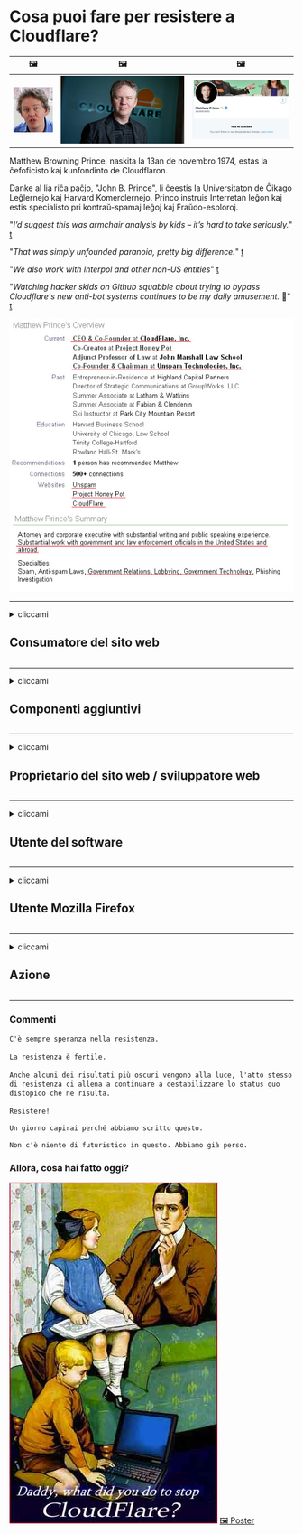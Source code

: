 # Cosa puoi fare per resistere a Cloudflare?

| 🖼 | 🖼 | 🖼 |
| --- | --- | --- |
| ![](../image/matthew_prince_teen.jpg) | ![](../image/matthew_prince.jpg) | ![](../image/blockedbymatthewprince.jpg) |


Matthew Browning Prince, naskita la 13an de novembro 1974, estas la ĉefoficisto kaj kunfondinto de Cloudflaron.

Danke al lia riĉa paĉjo, "John B. Prince", li ĉeestis la Universitaton de Ĉikago Leĝlernejo kaj Harvard Komerclernejo.
Princo instruis Interretan leĝon kaj estis specialisto pri kontraŭ-spamaj leĝoj kaj Fraŭdo-esploroj.


"*I’d suggest this was armchair analysis by kids – it’s hard to take seriously.*" [t](https://www.theguardian.com/technology/2015/nov/19/cloudflare-accused-by-anonymous-helping-isis)

"*That was simply unfounded paranoia, pretty big difference.*"  [t](https://twitter.com/xxdesmus/status/992757936123359233)

"*We also work with Interpol and other non-US entities*" [t](https://twitter.com/eastdakota/status/1203028504184360960)

"*Watching hacker skids on Github squabble about trying to bypass Cloudflare's new anti-bot systems continues to be my daily amusement.* 🍿" [t](https://twitter.com/eastdakota/status/1273277839102656515)


![](../image/whoismp.jpg)

---


<details>
<summary>cliccami

## Consumatore del sito web
</summary>


- Se il sito web che ti piace utilizza Cloudflare, digli di non usare Cloudflare.
  - Piagnucolare sui social media come Facebook, Reddit, Twitter o Mastodon non fa differenza. [Le azioni sono più rumorose degli hashtag.](https://twitter.com/phyzonloop/status/1274132092490862594)
  - Prova a contattare il proprietario del sito web se vuoi renderti utile.

[Cloudflare ha detto](https://github.com/Eloston/ungoogled-chromium/issues/783):
```
Ti consigliamo di contattare gli amministratori per i servizi o i siti specifici con cui riscontri problemi e di condividere la tua esperienza.
```

[Se non lo chiedi, il proprietario del sito web non conoscerà mai questo problema.](../PEOPLE.md)

![](../image/liberapay.jpg)

[Esempio di successo](https://counterpartytalk.org/t/turn-off-cloudflare-on-counterparty-co-plz/164/5).<br>
Hai un problema? [Alza la voce adesso.](https://github.com/maraoz/maraoz.github.io/issues/1) Esempio sotto.

```
Stai solo aiutando la censura aziendale e la sorveglianza di massa.
http://crimeflare.eu.org
```

```
La tua pagina web si trova nel giardino privato recintato che abusa della privacy di CloudFlare.
http://crimeflare.eu.org
```

- Prenditi del tempo per leggere l'informativa sulla privacy del sito web.
  - se il sito Web è dietro Cloudflare o il sito Web utilizza servizi collegati a Cloudflare.

Deve spiegare cos'è "Cloudflare" e chiedere il permesso di condividere i tuoi dati con Cloudflare. In caso contrario, si verificherà una violazione della fiducia e il sito Web in questione dovrebbe essere evitato.

[Un esempio di politica sulla privacy accettabile è qui](https://archive.is/bDlTz) ("Subprocessors" > "Entity Name")

```
Ho letto la tua informativa sulla privacy e non riesco a trovare la parola Cloudflare.
Mi rifiuto di condividere i dati con te se continui a fornire i miei dati a Cloudflare.
http://crimeflare.eu.org
```

Questo è un esempio di politica sulla privacy che non contiene la parola Cloudflare.
[Liberland Jobs](https://archive.is/daKIr) [privacy policy](https://docsend.com/view/feiwyte):

![](../image/cfwontobey.jpg)

Cloudflare ha la propria politica sulla privacy.
[Cloudflare ama fare sesso con le persone.](https://www.reddit.com/r/GamerGhazi/comments/2s64fe/be_wary_reporting_to_cloudflare/)

Ecco un buon esempio per il modulo di registrazione del sito web.
AFAIK, zero sito web lo fa. Ti fiderai di loro?

```
Facendo clic su "Iscriviti a XYZ", accetti i nostri termini di servizio e l'informativa sulla privacy.
Accetti inoltre di condividere i tuoi dati con Cloudflare e accetti anche l'informativa sulla privacy di cloudflare.
Se Cloudflare perde le tue informazioni o non ti consente di connetterti ai nostri server, non è colpa nostra. [*]

[ Iscriviti ] [ non sono d'accordo ]
```
[*] [PEOPLE.md](../PEOPLE.md)


- Cerca di non usare il loro servizio. Ricorda che sei osservato da Cloudflare.
  - ["I'm in your TLS, sniffin' your passworz"](../image/iminurtls.jpg)

- Cerca un altro sito web. Ci sono alternative e opportunità su Internet!

- Convinci i tuoi amici a usare Tor ogni giorno.
  - L'anonimato dovrebbe essere lo standard di Internet aperto!
  - [Nota che al progetto Tor non piace questo progetto.](../HISTORY.md)

</details>

------

<details>
<summary>cliccami

## Componenti aggiuntivi
</summary>

- Se il tuo browser è Firefox, Tor Browser o Ungoogled Chromium, utilizza uno di questi componenti aggiuntivi di seguito.
  - Se desideri aggiungere un altro nuovo componente aggiuntivo, chiedilo prima.


| Nome | Sviluppatore | Supporto | Può bloccare | Può notificare | Chrome |
| -------- | -------- | -------- | -------- | -------- | -------- |
| [Bloku Cloudflaron MITM-Atakon](../subfiles/addon/bcma.md) | #Addon | [ ? ](http://crimeflare.eu.org/) | **sì**     | **sì**     |  **sì** |
| [Ĉu ligoj estas vundeblaj al MITM-atako?](../subfiles/addon/ismm.md) | #Addon | [ ? ](http://crimeflare.eu.org/) | No     | **sì**     |  **sì** |
| [Ĉu ĉi tiuj ligoj blokos Tor-uzanton?](../subfiles/addon/isat.md) | #Addon | [ ? ](http://crimeflare.eu.org/) | No     | **sì**     |  **sì** |
| [Block Cloudflare MITM Attack](https://trac.torproject.org/projects/tor/attachment/ticket/24351/block_cloudflare_mitm_attack-1.0.14.1-an%2Bfx.xpi)<br>[**DELETED BY TOR PROJECT**](../HISTORY.md) | nullius | [ ? ](../tool/block_cloudflare_mitm_fx), [Link](http://crimeflare.eu.org/) | **sì**     | **sì**     |  No |
| [TPRB](http://sw.nnpaefp7pkadbxxkhz2agtbv2a4g5sgo2fbmv3i7czaua354334uqqad.onion/) | Sw | [ ? ](http://sw.nnpaefp7pkadbxxkhz2agtbv2a4g5sgo2fbmv3i7czaua354334uqqad.onion/) | **sì**     | **sì**     |  No |
| [Detect Cloudflare](https://addons.mozilla.org/en-US/firefox/addon/detect-cloudflare/) | Frank Otto | [ ? ](https://github.com/traktofon/cf-detect) | No     | **sì**     |  No |
| [True Sight](https://addons.mozilla.org/en-US/firefox/addon/detect-cloudflare-plus/) | claustromaniac | [ ? ](https://github.com/claustromaniac/detect-cloudflare-plus) | No     | **sì**     |  No |
| [Which Cloudflare datacenter am I visiting?](https://addons.mozilla.org/en-US/firefox/addon/cf-pop/) | 依云 | [ ? ](https://github.com/lilydjwg/cf-pop) | No     | **sì**     |  No |


- "Decentraleyes" può interrompere la connessione a "CDNJS (Cloudflare)".
  - Impedisce a molte richieste di raggiungere le reti e serve file locali per evitare che i siti si interrompano.
  - Lo sviluppatore ha risposto: "[very concerning indeed](https://github.com/Synzvato/decentraleyes/issues/236#issuecomment-352049501)", "[widespread usage severely centralizes the web](https://github.com/Synzvato/decentraleyes/issues/251#issuecomment-366752049)"

- [Puoi anche rimuovere o diffidare del certificato Cloudflare dalla tua autorità di certificazione (CA).](https://www.ssl.com/how-to/remove-root-certificate-firefox/)

</details>

------

<details>
<summary>cliccami

## Proprietario del sito web / sviluppatore web
</summary>


![](../image/word_cloudflarefree.jpg)

- Non utilizzare la soluzione Cloudflare, punto.
  - Puoi fare di meglio, vero? [Ecco come rimuovere abbonamenti, piani, domini o account Cloudflare.](https://support.cloudflare.com/hc/en-us/articles/200167776-Removing-subscriptions-plans-domains-or-accounts)

| 🖼 | 🖼 |
| --- | --- |
| ![](../image/htmlalertcloudflare.jpg) | ![](../image/htmlalertcloudflare2.jpg) |

- Desideri più clienti? Sai cosa fare. Il suggerimento è "sopra la linea".
  - [Ciao, hai scritto "Prendiamo sul serio la tua privacy" ma ho ricevuto "Errore 403 Proxy anonimo proibito non consentito".](https://it.slashdot.org/story/19/02/19/0033255/stop-saying-we-take-your-privacy-and-security-seriously) Perché stai bloccando Tor o VPN? E perché stai bloccando le email temporanee?

![](../image/anonexist.jpg)

- L'uso di Cloudflare aumenterà le possibilità di un'interruzione. I visitatori non possono accedere al tuo sito web se il tuo server è inattivo o Cloudflare è inattivo.
  - [Pensavi davvero che Cloudflare non andasse mai giù?](https://www.ibtimes.com/cloudflare-down-not-working-sites-producing-504-gateway-timeout-errors-2618008) [Another](https://twitter.com/Jedduff/status/1097875615997399040) [sample](https://twitter.com/search?f=tweets&vertical=default&q=Cloudflare%20is%20having%20problems). [Need more](../PEOPLE.md)?

![](../image/cloudflareinternalerror.jpg)

- L'utilizzo di Cloudflare per eseguire il proxy del tuo "servizio API", "server di aggiornamento software" o "feed RSS" danneggerà il tuo cliente. Un cliente ti ha chiamato e ti ha detto "Non posso più usare la tua API" e non hai idea di cosa stia succedendo. Cloudflare può bloccare silenziosamente il tuo cliente. Pensi che vada bene?
  - Esistono molti client di lettura RSS e servizi in linea di lettori RSS. Perché pubblichi feed RSS se non permetti alle persone di iscriversi?

![](../image/rssfeedovercf.jpg)

- Hai bisogno di un certificato HTTPS? Usa "Let's Encrypt" o semplicemente acquistalo dalla società CA.

- Hai bisogno di un server DNS? Non riesci a configurare il tuo server? Che ne dici di loro: [Hurricane Electric Free DNS](https://dns.he.net/), [Dyn.com](https://dyn.com/dns/), [1984 Hosting](https://www.1984hosting.com/), [Afraid.Org (L'amministratore elimina il tuo account se usi TOR)](https://freedns.afraid.org/)
  - [Alternativoj al DNS](../subfiles/alternative/domaindns.md)

- Cerchi un servizio di hosting? Solo gratis? Che ne dici di loro: [Onion Service](http://vww6ybal4bd7szmgncyruucpgfkqahzddi37ktceo3ah7ngmcopnpyyd.onion/en/security/network-security/tor/onionservices-best-practices), [Free Web Hosting Area](https://freewha.com/), [Autistici/Inventati Web Site Hosting](https://www.autinv5q6en4gpf4.onion/services/website), [Github Pages](https://pages.github.com/), [Surge](https://surge.sh/)
  - [Alternative a Cloudflare](../subfiles/alternative/cloudflare.md)

- Stai usando "cloudflare-ipfs.com"? [Sai che IPFS di Cloudflare è dannoso?](../PEOPLE.md)

- Installa Web Application Firewall come OWASP e Fail2Ban sul tuo server e configuralo correttamente.
  - Bloccare Tor non è una soluzione. Non punire tutti solo per i piccoli utenti cattivi.

- Reindirizza o impedisce agli utenti di "Cloudflare Warp" di accedere al tuo sito web. E fornisci una ragione se puoi.

> Elenco IP: "[Gli attuali intervalli IP di Cloudflare](cloudflare_inc/)"

> A: Bloccali e basta

```
server {
...
deny 173.245.48.0/20;
deny 103.21.244.0/22;
deny 103.22.200.0/22;
deny 103.31.4.0/22;
deny 141.101.64.0/18;
deny 108.162.192.0/18;
deny 190.93.240.0/20;
deny 188.114.96.0/20;
deny 197.234.240.0/22;
deny 198.41.128.0/17;
deny 162.158.0.0/15;
deny 104.16.0.0/12;
deny 172.64.0.0/13;
deny 131.0.72.0/22;
deny 2400:cb00::/32;
deny 2606:4700::/32;
deny 2803:f800::/32;
deny 2405:b500::/32;
deny 2405:8100::/32;
deny 2a06:98c0::/29;
deny 2c0f:f248::/32;
...
}
```

> B: Reindirizza alla pagina di avviso

```
http {
...
geo $iscf {
default 0;
173.245.48.0/20 1;
103.21.244.0/22 1;
103.22.200.0/22 1;
103.31.4.0/22 1;
141.101.64.0/18 1;
108.162.192.0/18 1;
190.93.240.0/20 1;
188.114.96.0/20 1;
197.234.240.0/22 1;
198.41.128.0/17 1;
162.158.0.0/15 1;
104.16.0.0/12 1;
172.64.0.0/13 1;
131.0.72.0/22 1;
2400:cb00::/32 1;
2606:4700::/32 1;
2803:f800::/32 1;
2405:b500::/32 1;
2405:8100::/32 1;
2a06:98c0::/29 1;
2c0f:f248::/32 1;
}
...
}

server {
...
if ($iscf) {rewrite ^ https://example.com/cfwsorry.php;}
...
}

<?php
header('HTTP/1.1 406 Not Acceptable');
echo <<<CLOUDFLARED
Thank you for visiting ourwebsite.com!<br />
We are sorry, but we can't serve you because your connection is being intercepted by Cloudflare.<br />
Please read http://crimeflare.eu.org for more information.<br />
CLOUDFLARED;
die();
```

- Configura Tor Onion Service o I2P insite se credi nella libertà e accetti utenti anonimi.

- Chiedi consiglio ad altri operatori di siti web doppi Clearnet / Tor e fai amicizia anonima!

</details>

------

<details>
<summary>cliccami

## Utente del software
</summary>


- Discord sta usando CloudFlare. Alternative? Noi raccomandiamo [**Briar** (Android)](https://f-droid.org/en/packages/org.briarproject.briar.android/), [Ricochet (PC)](https://ricochet.im/), [Tox + Tor (Android/PC)](https://tox.chat/download.html)
  - Briar include il demone Tor in modo da non dover installare Orbot.
  - Gli sviluppatori di Qwtch, Open Privacy, hanno eliminato il progetto stop_cloudflare dal loro servizio git senza preavviso.

- Se usi Debian GNU / Linux, o qualsiasi derivato, iscriviti: [bug #831835](https://bugs.debian.org/cgi-bin/bugreport.cgi?bug=831835). E se puoi, aiuta a verificare la patch e aiuta il manutentore a giungere alla giusta conclusione sul fatto che debba essere accettata.

- Consiglia sempre questi browser.

| Nome | Sviluppatore | Supporto | Commento |
| -------- | -------- | -------- | -------- |
| [Ungoogled-Chromium](https://ungoogled-software.github.io/ungoogled-chromium-binaries/) | Eloston | [ ? ](https://github.com/Eloston/ungoogled-chromium) | PC (Win, Mac, Linux)  _!Tor_ |
| [Bromite](https://www.bromite.org/fdroid) | Bromite | [ ? ](https://github.com/bromite/bromite/issues) | Android  _!Tor_ |
| [Tor Browser](https://www.torproject.org/download/) | Tor Project | [ ? ](https://support.torproject.org/) | PC (Win, Mac, Linux)  _Tor_|
| [Tor Browser Android](https://www.torproject.org/download/) | Tor Project | [ ? ](https://support.torproject.org/) | Android  _Tor_|
| [Onion Browser](https://itunes.apple.com/us/app/onion-browser/id519296448?mt=8) | Mike Tigas | [ ? ](https://github.com/OnionBrowser/OnionBrowser/issues) | Apple iOS  _Tor_|
| [GNU/Icecat](https://www.gnu.org/software/gnuzilla/) | GNU | [ ? ](https://www.gnu.org/software/gnuzilla/) | PC (Linux) |
| [IceCatMobile](https://f-droid.org/en/packages/org.gnu.icecat/) | GNU | [ ? ](https://lists.gnu.org/mailman/listinfo/bug-gnuzilla) | Android |
| [Iridium Browser](https://iridiumbrowser.de/about/) | Iridium | [ ? ](https://github.com/iridium-browser/iridium-browser/) | PC (Win, Mac, Linux, OpenBSD) |


La privacy di altri software è imperfetta. Questo non significa che il browser Tor sia "perfetto".
Non esiste sicurezza al 100% né privacy al 100% su Internet e sulla tecnologia.

- Non vuoi usare Tor? Puoi usare qualsiasi browser con Tor daemon.
  - [Nota che al progetto Tor non piace questo.](https://support.torproject.org/tbb/tbb-9/) Usa Tor Browser se sei in grado di farlo.
- [Come usare Chromium con Tor](../subfiles/chromium_tor.md)


Parliamo della privacy di altri software.

- [Se hai davvero bisogno di usare Firefox, seleziona "Firefox ESR".](https://www.mozilla.org/en-US/firefox/organizations/)
  - [Firefox - Spyware Watchdog](https://spyware.neocities.org/articles/firefox.html)
  - [Firefox rifiuta la libertà di parola, vieta la libertà di parola](https://web.archive.org/web/20200423010026/https://reclaimthenet.org/firefox-rejects-free-speech-bans-free-speech-commenting-plugin-dissenter-from-its-extensions-gallery/)
  - ["100+ voti negativi. Sembra che chiedere a una società di software di attenersi a ... il software è semplicemente troppo in questi giorni."](https://old.reddit.com/r/firefox/comments/gutdiw/weve_got_work_to_do_the_mozilla_blog/fslbbb6/)
  - [Uh, perché Firefox mi mostra i link sponsorizzati nella mia barra degli URL?](https://www.reddit.com/r/firefox/comments/jybx2w/uh_why_is_firefox_showing_me_sponsored_links_in/)
  - [Mozilla - Devil Incarnate](https://digdeeper.neocities.org/ghost/mozilla.html)

- [Ricorda, Mozilla utilizza il servizio Cloudflare.](https://www.robtex.com/dns-lookup/www.mozilla.org) [Stanno anche utilizzando il servizio DNS di Cloudflare sul loro prodotto.](https://www.theregister.co.uk/2018/03/21/mozilla_testing_dns_encryption/)

- [Mozilla ha ufficialmente rifiutato questo ticket.](https://bugzilla.mozilla.org/show_bug.cgi?id=1426618)

- [Firefox Focus è uno scherzo.](https://github.com/mozilla-mobile/focus-android/issues/1743) [Hanno promesso di disattivare la telemetria ma l'hanno cambiata.](https://github.com/mozilla-mobile/focus-android/issues/4210)

- [Lo sviluppatore PaleMoon / Basilisk ama Cloudflare.](https://github.com/mozilla-mobile/focus-android/issues/1743#issuecomment-345993097)
  - [Il server di archivio di Pale Moon ha violato e diffuso malware per 18 mesi](https://www.reddit.com/r/privacytoolsIO/comments/cc808y/pale_moons_archive_server_hacked_and_spread/)
  - Odia anche gli utenti di Tor - "[Lascia che sia ostile a Tor. Penso che la maggior parte dei siti dovrebbe essere ostile nei confronti di Tor considerando il suo fattore di abuso estremamente elevato.](https://github.com/yacy/yacy_search_server/issues/314#issuecomment-565932097)"

- [Waterfox ha un grave problema con i "telefoni domestici"](https://spyware.neocities.org/articles/waterfox.html)

- [Google Chrome è uno spyware.](https://www.gnu.org/proprietary/malware-google.en.html)
  - [Google profila la tua attività.](https://spyware.neocities.org/articles/chrome.html)

- [SRWare Iron effettua troppi telefoni per la connessione domestica.](https://spyware.neocities.org/articles/iron.html) Si collega anche a domini Google.

- [Brave Browser autorizza i tracker di Facebook / Twitter.](https://www.bleepingcomputer.com/news/security/facebook-twitter-trackers-whitelisted-by-brave-browser/)
  - [Ecco altri problemi.](https://spyware.neocities.org/articles/brave.html)
  - [ID affiliato binance](https://twitter.com/cryptonator1337/status/1269594587716374528)

- [Microsoft Edge consente a Facebook di eseguire il codice Flash dietro le spalle degli utenti.](https://www.zdnet.com/article/microsoft-edge-lets-facebook-run-flash-code-behind-users-backs/)

- [Vivaldi non rispetta la tua privacy.](https://spyware.neocities.org/articles/vivaldi.html)

- [Livello spyware Opera: estremamente alto](https://spyware.neocities.org/articles/opera.html)

- Apple iOS: [Non dovresti usare affatto iOS, principalmente perché è malware.](https://www.gnu.org/proprietary/malware-apple.html)

Pertanto si consiglia solo la tabella sopra. Nient'altro.

</details>

------

<details>
<summary>cliccami

## Utente Mozilla Firefox
</summary>


- "Firefox Nightly" invierà informazioni a livello di debug ai server Mozilla senza metodo di disattivazione.
  - [I server Mozilla stanno dietro a Cloudflare](https://www.digwebinterface.com/?hostnames=www.mozilla.org%0D%0Amozilla.cloudflare-dns.com&type=&ns=resolver&useresolver=8.8.4.4&nameservers=)

- È possibile impedire a Firefox di connettersi ai server Mozilla.
  - [Guida ai modelli di criteri di Mozilla](https://github.com/mozilla/policy-templates/blob/master/README.md)
  - Tieni presente che questo trucco potrebbe smettere di funzionare nella versione successiva perché a Mozilla piace inserirsi nella whitelist.
  - Usa il firewall e il filtro DNS per bloccarli completamente.

"`/distribution/policies.json`"

>     "WebsiteFilter": {
> 		"Block": [
> 		"*://*.mozilla.com/*",
> 		"*://*.mozilla.net/*",
> 		"*://*.mozilla.org/*",
> 		"*://webcompat.com/*",
> 		"*://*.firefox.com/*",
> 		"*://*.thunderbird.net/*",
> 		"*://*.cloudflare.com/*"
> 		]
>     },


- ~~Segnala un bug sul tracker di mozilla, dicendo loro di non usare Cloudflare.~~ C'era una segnalazione di bug su bugzilla. Molte persone hanno pubblicato la loro preoccupazione, tuttavia il bug è stato nascosto dall'amministratore nel 2018.

- Puoi disabilitare DoH in Firefox.
  - [Cambia il provider DNS predefinito di Firefox](../subfiles/change-firefox-dns.md)

![](../image/firefoxdns.jpg)

- [Se desideri utilizzare DNS non ISP, considera l'utilizzo del servizio DNS OpenNIC Tier2 o uno qualsiasi dei servizi DNS non Cloudflare.](https://wiki.opennic.org/start)
![](../image/opennic.jpg)
  - Blocca Cloudflare con DNS. [Crimeflare DNS](../subfiles/service/publicdns.md)

- Puoi usare Tor come risolutore DNS. [Se non sei un esperto di Tor, fai una domanda qui.](https://tor.stackexchange.com/)

> **Come?**
> 1. Scarica Tor e installalo sul tuo computer.
> 2. Aggiungi questa riga al file "torrc".
> DNSPort 127.0.0.1:53
> 3. Riavvia Tor.
> 4. Imposta il server DNS del tuo computer su "127.0.0.1".

</details>

------

<details>
<summary>cliccami

## Azione
</summary>


- Parla agli altri intorno a te dei pericoli di Cloudflare.

- [Aiutaci a migliorare questo repository.](http://crimeflare.eu.org)
  - Entrambe le liste, gli argomenti contro e i dettagli.

- [Documenta e rendi molto pubblico dove le cose vanno storte con Cloudflare (e società simili), assicurandoti di menzionare questo repository quando lo fai](http://crimeflare.eu.org) :)

- Fai in modo che più persone utilizzino Tor per impostazione predefinita in modo che possano sperimentare il Web dalla prospettiva di diverse parti del mondo.

- Avviare gruppi, nei social media e nel Meatspace, dedicati a liberare il mondo da Cloudflare.

- Dove appropriato, collegarsi a questi gruppi in questo archivio: questo può essere un luogo per il coordinamento lavorando insieme come gruppi.

- [Avvia una cooperativa in grado di fornire un'alternativa non aziendale significativa a Cloudflare.](../subfiles/alternative/cloudflare.md)

- Facci sapere di eventuali alternative per aiutare almeno a fornire una difesa a più livelli contro Cloudflare.

- Se sei un cliente Cloudflare, configura le tue impostazioni sulla privacy e attendi che le violino.
  - [Quindi sottoporli a addebiti per violazione di spam / privacy.](https://twitter.com/thexpaw/status/1108424723233419264)

- Se ti trovi negli Stati Uniti d'America e il sito web in questione è una banca o un contabile, prova a esercitare pressioni legali ai sensi del Gramm-Leach-Bliley Act o dell'Americans with DIsabilities Act e riferiscici fino a che punto sei arrivato .

- Se il sito web è un sito governativo, prova a esercitare pressioni legali sotto il 1 ° emendamento della Costituzione degli Stati Uniti.

- Se sei cittadino dell'UE, contatta il sito web per inviare i tuoi dati personali ai sensi del Regolamento generale sulla protezione dei dati. Se si rifiutano di darti le tue informazioni, questa è una violazione della legge.

- Per le aziende che dichiarano di offrire un servizio sul proprio sito Web, provare a segnalarle come "falsa pubblicità" alle organizzazioni per la protezione dei consumatori e BBB. I siti Web Cloudflare sono serviti dai server Cloudflare.

- [L'ITU suggerisce nel contesto degli Stati Uniti che Cloudflare sta iniziando a diventare abbastanza grande da far cadere la legge antitrust su di loro.](https://www.itu.int/en/ITU-T/Workshops-and-Seminars/20181218/Documents/Geoff_Huston_Presentation.pdf)

- È concepibile che la versione 4 della GNU GPL possa includere una disposizione contro la memorizzazione del codice sorgente dietro un tale servizio, richiedendo per tutti i programmi GPLv4 e successivi che almeno il codice sorgente sia accessibile tramite un mezzo che non discrimina gli utenti Tor.

- [Se vi uzas Mastodon bonvolu sekvi la konton Mitigator](../subfiles/service/altlink.md).

</details>

------

### Commenti

```
C'è sempre speranza nella resistenza.

La resistenza è fertile.

Anche alcuni dei risultati più oscuri vengono alla luce, l'atto stesso di resistenza ci allena a continuare a destabilizzare lo status quo distopico che ne risulta.

Resistere!
```

```
Un giorno capirai perché abbiamo scritto questo.
```

```
Non c'è niente di futuristico in questo. Abbiamo già perso.
```

### Allora, cosa hai fatto oggi?


![](../image/stopcf.jpg) [🖼 Poster](../image/poster/README.md)
